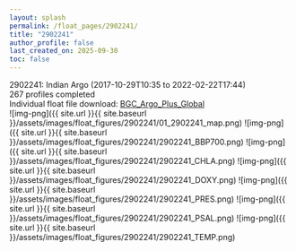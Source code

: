 ```yaml
---
layout: splash
permalink: /float_pages/2902241/
title: "2902241"
author_profile: false
last_created_on: 2025-09-30
toc: false
---
```

 
2902241: Indian Argo (2017-10-29T10:35 to 2022-02-22T17:44)\
267 profiles completed\
Individual float file download: [BGC_Argo_Plus_Global](https://ftp.soest.hawaii.edu/bgc_argo_plus/Individual_Floats/outliers_removed/2902241_Sprof_processed.nc)\
![img-png]({{ site.url }}{{ site.baseurl }}/assets/images/float_figures/2902241/01_2902241_map.png)
![img-png]({{ site.url }}{{ site.baseurl }}/assets/images/float_figures/2902241/2902241_BBP700.png)
![img-png]({{ site.url }}{{ site.baseurl }}/assets/images/float_figures/2902241/2902241_CHLA.png)
![img-png]({{ site.url }}{{ site.baseurl }}/assets/images/float_figures/2902241/2902241_DOXY.png)
![img-png]({{ site.url }}{{ site.baseurl }}/assets/images/float_figures/2902241/2902241_PRES.png)
![img-png]({{ site.url }}{{ site.baseurl }}/assets/images/float_figures/2902241/2902241_PSAL.png)
![img-png]({{ site.url }}{{ site.baseurl }}/assets/images/float_figures/2902241/2902241_TEMP.png)
